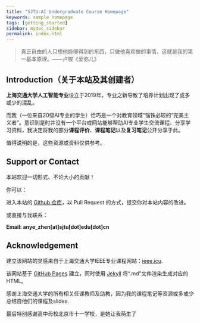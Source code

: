 ```yaml
---
title: "SJTU-AI Undergraduate Course Homepage"
keywords: sample homepage
tags: [getting_started]
sidebar: mydoc_sidebar
permalink: index.html
---
```


> 真正自由的人只想他能够得到的东西，只做他喜欢做的事情，这就是我的第一基本原理。——卢梭《爱弥儿》

## Introduction（关于本站及其创建者）

**上海交通大学人工智能专业**设立于2019年，专业之新导致了培养计划出现了或多或少的混乱。

而我（一位来自20级AI专业的学生）恰巧是一个对教育领域“锱铢必较的“完美主义者”。意识到是时并没有一个平台或网站能够帮助AI专业学生交流课程、分享学习资料，我决定将我的部分**课程评价**、**课程笔记**以及**复习笔记**公开分享于此。

值得说明的是，这些资源或资料仅供参考。

## Support or Contact

本站欢迎一切形式、不论大小的贡献！

你可以：

进入本站的 [Github 仓库](https://github.com/anyeZHY/ai-sjtu.github.io)，以 Pull Request 的方式，提交你对本站内容的改进。

或直接与我联系：

**Email: anye_zhen[at]sjtu[dot]edu[dot]cn**



## Acknowledgement


建立该网站的灵感来自于上海交通大学IEEE专业课程网站：[ieee.icu](ieee.icu).

该网站基于 [GitHub Pages](https://pages.github.com) 建立，同时使用 [Jekyll](https://jekyllrb.com) 将“.md”文件渲染生成对应的HTML。

感谢上海交通大学的所有相关任课教师及助教，因为我的课程笔记等资源或多或少总结自他们的课程及slides.

最后特别感谢高中母校北京市十一学校，是她让我萌生了